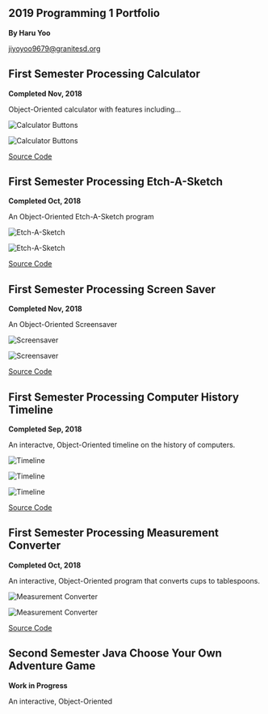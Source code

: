 ## 2019 Programming 1 Portfolio
**By Haru Yoo**

jiyoyoo9679@granitesd.org


## First Semester Processing Calculator
**Completed Nov, 2018**

Object-Oriented calculator with features including...

![Calculator Buttons](https://github.com/hyy9679/Programming-Portfolio-2019/blob/master/Images/CalcScreenshot1.png?raw=true)

![Calculator Buttons](https://github.com/hyy9679/Programming-Portfolio-2019/blob/master/Images/CalcScreenshot.jpg?raw=true)

[Source Code](https://github.com/hyy9679/Programming-Portfolio-2019/blob/master/Code/calc.zip)


## First Semester Processing Etch-A-Sketch
**Completed Oct, 2018**

An Object-Oriented Etch-A-Sketch program

![Etch-A-Sketch](https://github.com/hyy9679/Programming-Portfolio-2019/blob/master/Images/line-000243.png)

![Etch-A-Sketch](https://github.com/hyy9679/Programming-Portfolio-2019/blob/master/Images/line-007863.png)

[Source Code](https://github.com/hyy9679/Programming-Portfolio-2019/blob/master/Code/Etch_A_Sketch.pde.zip)

## First Semester Processing Screen Saver
**Completed Nov, 2018**

An Object-Oriented Screensaver

![Screensaver](https://github.com/hyy9679/Programming-Portfolio-2019/blob/master/Images/Screensaver1.png)

![Screensaver](https://github.com/hyy9679/Programming-Portfolio-2019/blob/master/Images/Screensaver.png)

[Source Code](https://github.com/hyy9679/Programming-Portfolio-2019/blob/master/Code/screenSaver.zip)


## First Semester Processing Computer History Timeline
**Completed Sep, 2018**

An interactve, Object-Oriented timeline on the history of computers.

![Timeline](https://github.com/hyy9679/Programming-Portfolio-2019/blob/master/Images/Screen%20Shot%202019-05-08%20at%202.05.45%20PM.png)

![Timeline](https://github.com/hyy9679/Programming-Portfolio-2019/blob/master/Images/Screen%20Shot%202019-05-08%20at%202.06.00%20PM.png)

![Timeline](https://github.com/hyy9679/Programming-Portfolio-2019/blob/master/Images/Screen%20Shot%202019-05-08%20at%202.06.11%20PM.png)

[Source Code](https://github.com/hyy9679/Programming-Portfolio-2019/blob/master/Code/Timeline.pde.zip)


## First Semester Processing Measurement Converter
**Completed Oct, 2018**

An interactive, Object-Oriented program that converts cups to tablespoons.

![Measurement Converter](https://github.com/hyy9679/Programming-Portfolio-2019/blob/master/Images/Screen%20Shot%202019-05-08%20at%202.07.23%20PM.png)

![Measurement Converter](https://github.com/hyy9679/Programming-Portfolio-2019/blob/master/Images/Screen%20Shot%202019-05-08%20at%202.07.36%20PM.png)

[Source Code](https://github.com/hyy9679/Programming-Portfolio-2019/blob/master/Code/measConverterFinal.zip)


## Second Semester Java Choose Your Own Adventure Game
**Work in Progress**

An interactive, Object-Oriented 
